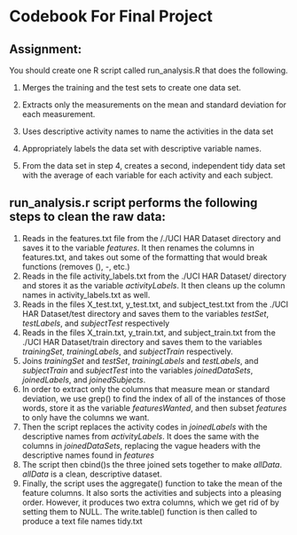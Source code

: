 Codebook For Final Project
=============================
Assignment:
------------
You should create one R script called run_analysis.R that does the following. 

1. Merges the training and the test sets to create one data set.

2. Extracts only the measurements on the mean and standard deviation for each measurement.

3. Uses descriptive activity names to name the activities in the data set

4. Appropriately labels the data set with descriptive variable names.

5. From the data set in step 4, creates a second, independent tidy data set with the average of each variable for each          activity and each subject.



run_analysis.r script performs the following steps to clean the raw data:
-------------------------------------------------------------------------------
  1.  Reads in the features.txt file from the /./UCI HAR Dataset directory and saves it to the variable *features*. It then renames the columns in features.txt, and takes out some of the formatting that would break functions (removes (), -, etc.)
  2.  Reads in the file activity_labels.txt from the ./UCI HAR Dataset/ directory and stores it as the variable *activityLabels*. It then cleans up the column names in activity_labels.txt as well.
  3.  Reads in the files X_test.txt, y_test.txt, and subject_test.txt from the ./UCI HAR Dataset/test directory and saves them to the variables *testSet*, *testLabels*, and *subjectTest* respectively
  4. Reads in the files X_train.txt, y_train.txt, and subject_train.txt from the ./UCI HAR Dataset/train directory and saves them to the variables *trainingSet*, *trainingLabels*, and *subjectTrain* respectively.
  5. Joins *trainingSet* and *testSet*, *trainingLabels* and *testLabels*, and *subjectTrain* and *subjectTest* into the variables *joinedDataSets*, *joinedLabels*, and *joinedSubjects*.
  6. In order to extract only the columns that measure mean or standard deviation, we use grep() to find the index of all of the instances of those words, store it as the variable *featuresWanted*, and then subset *features* to only have the columns we want.
  7. Then the script replaces the activity codes in *joinedLabels* with the descriptive names from *activityLabels*. It does the same with the columns in *joinedDataSets*, replacing the vague headers with the descriptive names found in *features*
  8. The script then cbind()s the three joined sets together to make *allData*. *allData* is a clean, descriptive dataset.
  9. Finally, the script uses the aggregate() function to take the mean of the feature columns. It also sorts the activities and subjects into a pleasing order. However, it produces two extra columns, which we get rid of by setting them to NULL. The write.table() function is then called to produce a text file names tidy.txt
